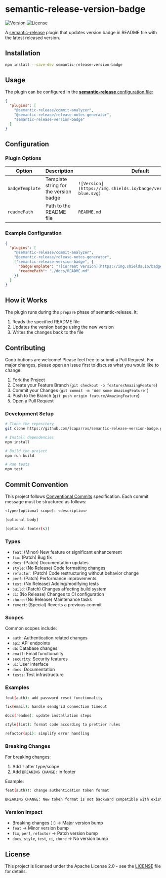 # semantic-release-version-badge

![Version](https://img.shields.io/badge/version-1.0.5-blue.svg)
[![License](https://img.shields.io/badge/License-Apache%202.0-blue.svg)](https://opensource.org/licenses/Apache-2.0)

A [semantic-release](https://github.com/semantic-release/semantic-release) plugin that updates version badge in README file with the latest released version.

## Installation

```bash
npm install --save-dev semantic-release-version-badge
```

## Usage

The plugin can be configured in the [**semantic-release** configuration file](https://github.com/semantic-release/semantic-release/blob/master/docs/usage/configuration.md#configuration):

```json
{
  "plugins": [
    "@semantic-release/commit-analyzer",
    "@semantic-release/release-notes-generator",
    "semantic-release-version-badge"
  ]
}
```

## Configuration

### Plugin Options

| Option         | Description                                                  | Default                                                       |
|---------------|--------------------------------------------------------------|--------------------------------------------------------------|
| `badgeTemplate`| Template string for the version badge                        | `![Version](https://img.shields.io/badge/version-${version}-blue.svg)` |
| `readmePath`   | Path to the README file                                      | `README.md`                                                    |

### Example Configuration

```json
{
  "plugins": [
    "@semantic-release/commit-analyzer",
    "@semantic-release/release-notes-generator",
    ["semantic-release-version-badge", {
      "badgeTemplate": "![Current Version](https://img.shields.io/badge/version-${version}-green.svg)",
      "readmePath": "./docs/README.md"
    }]
  ]
}
```

## How it Works

The plugin runs during the `prepare` phase of semantic-release. It:
1. Reads the specified README file
2. Updates the version badge using the new version
3. Writes the changes back to the file

## Contributing

Contributions are welcome! Please feel free to submit a Pull Request. For major changes, please open an issue first to discuss what you would like to change.

1. Fork the Project
2. Create your Feature Branch (`git checkout -b feature/AmazingFeature`)
3. Commit your Changes (`git commit -m 'Add some AmazingFeature'`)
4. Push to the Branch (`git push origin feature/AmazingFeature`)
5. Open a Pull Request

### Development Setup

```bash
# Clone the repository
git clone https://github.com/lcaparros/semantic-release-version-badge.git

# Install dependencies
npm install

# Build the project
npm run build

# Run tests
npm test
```

## Commit Convention

This project follows [Conventional Commits](https://www.conventionalcommits.org/) specification. Each commit message must be structured as follows:

```bash
<type>[optional scope]: <description>

[optional body]

[optional footer(s)]
```

### Types
- `feat`: (Minor) New feature or significant enhancement
- `fix`: (Patch) Bug fix
- `docs`: (Patch) Documentation updates
- `style`: (No Release) Code formatting changes
- `refactor`: (Patch) Code restructuring without behavior change
- `perf`: (Patch) Performance improvements
- `test`: (No Release) Adding/modifying tests
- `build`: (Patch) Changes affecting build system
- `ci`: (No Release) Changes to CI configuration
- `chore`: (No Release) Maintenance tasks
- `revert`: (Special) Reverts a previous commit

### Scopes
Common scopes include:
- `auth`: Authentication related changes
- `api`: API endpoints
- `db`: Database changes
- `email`: Email functionality
- `security`: Security features
- `ui`: User interface
- `docs`: Documentation
- `tests`: Test infrastructure

### Examples
```bash
feat(auth): add password reset functionality
```
```bash
fix(email): handle sendgrid connection timeout
```
```bash
docs(readme): update installation steps
```
```bash
style(lint): format code according to prettier rules
```
```bash
refactor(api): simplify error handling
```

### Breaking Changes
For breaking changes:
1. Add `!` after type/scope
2. Add `BREAKING CHANGE:` in footer

Example:
```bash
feat(auth)!: change authentication token format

BREAKING CHANGE: New token format is not backward compatible with existing clients
```

### Version Impact
- Breaking changes (`!`) -> Major version bump
- `feat` -> Minor version bump
- `fix`, `perf`, `refactor` -> Patch version bump
- `docs`, `style`, `test`, `ci`, `chore` -> No version bump

## License

This project is licensed under the Apache License 2.0 - see the [LICENSE](LICENSE) file for details.

